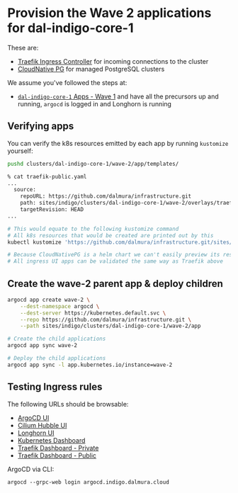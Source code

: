 # Provision the Wave 2 applications for dal-indigo-core-1

These are:
* [Traefik Ingress Controller](https://doc.traefik.io/traefik/providers/kubernetes-ingress/) for incoming connections to the cluster
* [CloudNative PG](https://cloudnative-pg.io/documentation/current/) for managed PostgreSQL clusters

We assume you've followed the steps at:
* [`dal-indigo-core-1` Apps - Wave 1](INDIGO-CORE-1-APPS-WAVE-1.md) and have all the precursors up and running, `argocd` is logged in and Longhorn is running

## Verifying apps

You can verify the k8s resources emitted by each app by running `kustomize` yourself:
```bash
pushd clusters/dal-indigo-core-1/wave-2/app/templates/

% cat traefik-public.yaml
...
  source:
    repoURL: https://github.com/dalmura/infrastructure.git
    path: sites/indigo/clusters/dal-indigo-core-1/wave-2/overlays/traefik-public
    targetRevision: HEAD
...

# This would equate to the following kustomize command
# All k8s resources that would be created are printed out by this
kubectl kustomize 'https://github.com/dalmura/infrastructure.git/sites/indigo/clusters/dal-indigo-core-1/wave-2/overlays/traefik-public?ref=HEAD'

# Because CloudNativePG is a helm chart we can't easily preview its resources
# All ingress UI apps can be validated the same way as Traefik above
```

## Create the wave-2 parent app & deploy children
```bash
argocd app create wave-2 \
    --dest-namespace argocd \
    --dest-server https://kubernetes.default.svc \
    --repo https://github.com/dalmura/infrastructure.git \
    --path sites/indigo/clusters/dal-indigo-core-1/wave-2/app

# Create the child applications
argocd app sync wave-2

# Deploy the child applications
argocd app sync -l app.kubernetes.io/instance=wave-2
```

## Testing Ingress rules
The following URLs should be browsable:
* [ArgoCD UI](https://argocd.indigo.dalmura.cloud/)
* [Cilium Hubble UI](https://cilium-hubble.indigo.dalmura.cloud/)
* [Longhorn UI](https://longhorn.indigo.dalmura.cloud/)
* [Kubernetes Dashboard](https://kubernetes-dashboard.indigo.dalmura.cloud/)
* [Traefik Dashboard - Private](https://traefik-private.indigo.dalmura.cloud/dashboard/)
* [Traefik Dashboard - Public](https://traefik-public.indigo.dalmura.cloud/dashboard/)

ArgoCD via CLI:
```
argocd --grpc-web login argocd.indigo.dalmura.cloud
```
